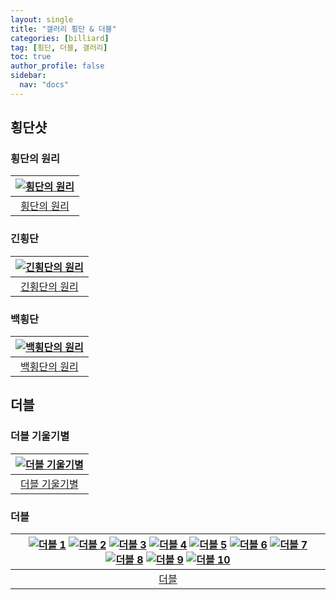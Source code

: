 ```yaml
---
layout: single
title: "갤러리 횡단 & 더블"
categories: [billiard]
tag: [횡단, 더블, 갤러리]
toc: true
author_profile: false
sidebar:
  nav: "docs"
---
```


## 횡단샷

### 횡단의 원리

| [![횡단의 원리](/images/%ED%9A%A1%EB%8B%A8%EC%9D%98%20%EC%9B%90%EB%A6%AC.png)](/images/%ED%9A%A1%EB%8B%A8%EC%9D%98%20%EC%9B%90%EB%A6%AC.png) |
| :---: |
| [횡단의 원리](https://youtu.be/https://youtu.be/btkxMPNcvLU) |

### 긴횡단

| [![긴횡단의 원리](/images/%EA%B8%B4%ED%9A%A1%EB%8B%A8%20%EC%9B%90%EB%A6%AC.png)](/images/%EA%B8%B4%ED%9A%A1%EB%8B%A8%20%EC%9B%90%EB%A6%AC.png) |
| :---: |
| [긴횡단의 원리](https://youtu.be/https://youtu.be/MkyMnz5a6SY) |

### 백횡단

| [![백횡단의 원리](/images/%ED%9A%A1%EB%8B%A8_%EB%B0%B1%ED%9A%A1%EB%8B%A8%EC%9D%98%20%EC%9B%90%EB%A6%AC.png)](/images/%ED%9A%A1%EB%8B%A8_%EB%B0%B1%ED%9A%A1%EB%8B%A8%EC%9D%98%20%EC%9B%90%EB%A6%AC.png) |
| :---: |
| [백횡단의 원리](https://youtu.be/https://youtu.be/dfbmYEcxtlg) |

## 더블

### 더블 기울기별

| [![더블 기울기별](/images/%EB%8D%94%EB%B8%94%20%EA%B8%B0%EC%9A%B8%EA%B8%B0%EB%B3%84.png)](/images/%EB%8D%94%EB%B8%94%20%EA%B8%B0%EC%9A%B8%EA%B8%B0%EB%B3%84.png) |
| :---: |
| [더블 기울기별](https://youtu.be/https://youtu.be/gREIIzy5kP0) |

### 더블

| [![더블 1](/images/%EB%8D%94%EB%B8%94%EC%BF%A0%EC%85%98%201.png)](/images/%EB%8D%94%EB%B8%94%EC%BF%A0%EC%85%98%201.png) [![더블 2](/images/%EB%8D%94%EB%B8%94%EC%BF%A0%EC%85%98%202.png)](/images/%EB%8D%94%EB%B8%94%EC%BF%A0%EC%85%98%202.png) [![더블 3](/images/%EB%8D%94%EB%B8%94%EC%BF%A0%EC%85%98%203.png)](/images/%EB%8D%94%EB%B8%94%EC%BF%A0%EC%85%98%203.png) [![더블 4](/images/%EB%8D%94%EB%B8%94%EC%BF%A0%EC%85%98%204.png)](/images/%EB%8D%94%EB%B8%94%EC%BF%A0%EC%85%98%204.png) [![더블 5](/images/%EB%8D%94%EB%B8%94%EC%BF%A0%EC%85%98%205.png)](/images/%EB%8D%94%EB%B8%94%EC%BF%A0%EC%85%98%205.png) [![더블 6](/images/%EB%8D%94%EB%B8%94%EC%BF%A0%EC%85%98%206.png)](/images/%EB%8D%94%EB%B8%94%EC%BF%A0%EC%85%98%206.png) [![더블 7](/images/%EB%8D%94%EB%B8%94%EC%BF%A0%EC%85%98%207.png)](/images/%EB%8D%94%EB%B8%94%EC%BF%A0%EC%85%98%207.png) [![더블 8](/images/%EB%8D%94%EB%B8%94%EC%BF%A0%EC%85%98%208.png)](/images/%EB%8D%94%EB%B8%94%EC%BF%A0%EC%85%98%208.png) [![더블 9](/images/%EB%8D%94%EB%B8%94%EC%BF%A0%EC%85%98%209.png)](/images/%EB%8D%94%EB%B8%94%EC%BF%A0%EC%85%98%209.png) [![더블 10](/images/%EB%8D%94%EB%B8%94%EC%BF%A0%EC%85%98%2010.png)](/images/%EB%8D%94%EB%B8%94%EC%BF%A0%EC%85%98%2010.png) |
| :---: |
| [더블](https://youtu.be/https://youtu.be/dq5b0oZnYoc) |

